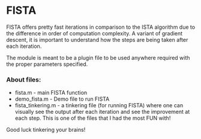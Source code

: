 # FISTA

FISTA offers pretty fast iterations in comparison to the ISTA algorithm due to the difference in order of computation complexity. A variant of gradient descent, it is important to understand how the steps are being taken after each iteration.

The module is meant to be a plugin file to be used anywhere required with the proper parameters specified.

### About files:
- fista.m - main FISTA function
- demo_fista.m - Demo file to run FISTA 
- fista_tinkering.m - a tinkering file (for running FISTA) where one can visually see the output after each iteration and see the improvement at each step. This is one of the files that I had the most FUN with!

Good luck tinkering your brains!
